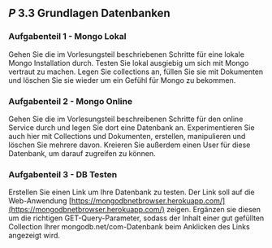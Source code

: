 ## _P_ **3.3** Grundlagen Datenbanken

### Aufgabenteil 1 - Mongo Lokal
Gehen Sie die im Vorlesungsteil beschriebenen Schritte für eine lokale Mongo Installation durch. Testen Sie lokal ausgiebig um sich mit Mongo vertraut zu machen. Legen Sie collections an, füllen Sie sie mit Dokumenten und löschen Sie sie wieder um ein Gefühl für Mongo zu bekommen.

### Aufgabenteil 2 - Mongo Online
Gehen Sie die im Vorlesungsteil beschreibenen Schritte für den online Service durch und legen Sie dort eine Datenbank an. Experimentieren Sie auch hier mit Collections und Dokumenten, erstellen, manipulieren und löschen Sie mehrere davon. Kreieren Sie außerdem einen User für diese Datenbank, um darauf zugreifen zu können.

### Aufgabenteil 3 - DB Testen
Erstellen Sie einen Link um Ihre Datenbank zu testen. Der Link soll auf die Web-Anwendung [https://mongodbnetbrowser.herokuapp.com/](https://mongodbnetbrowser.herokuapp.com/) zeigen. Ergänzen sie diesen um die richtigen GET-Query-Parameter, sodass der Inhalt einer gut gefüllten Collection Ihrer mongodb.net/com-Datenbank beim Anklicken des Links angezeigt wird.
